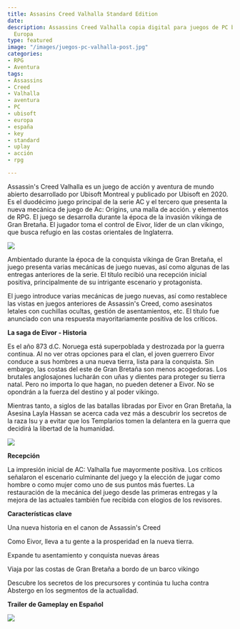 ```yaml
---
title: Assasins Creed Valhalla Standard Edition
date: 
description: Assassins Creed Valhalla copia digital para juegos de PC baratos Uplay
  Europa
type: featured
image: "/images/juegos-pc-valhalla-post.jpg"
categories:
- RPG
- Aventura
tags:
- Assassins
- Creed
- Valhalla
- aventura
- PC
- ubisoft
- europa
- españa
- key
- standard
- uplay
- acción
- rpg

---
```

Assassin's Creed Valhalla es un juego de acción y aventura de mundo abierto desarrollado por Ubisoft Montreal y publicado por Ubisoft en 2020. Es el duodécimo juego principal de la serie AC y el tercero que presenta la nueva mecánica de juego de Ac: Origins, una malla de acción. y elementos de RPG. El juego se desarrolla durante la época de la invasión vikinga de Gran Bretaña. El jugador toma el control de Eivor, líder de un clan vikingo, que busca refugio en las costas orientales de Inglaterra.

![](/images/juegos-pc-valhalla.jpg)

Ambientado durante la época de la conquista vikinga de Gran Bretaña, el juego presenta varias mecánicas de juego nuevas, así como algunas de las entregas anteriores de la serie. El título recibió una recepción inicial positiva, principalmente de su intrigante escenario y protagonista.

El juego introduce varias mecánicas de juego nuevas, así como restablece las vistas en juegos anteriores de Assassin's Creed, como asesinatos letales con cuchillas ocultas, gestión de asentamientos, etc. El título fue anunciado con una respuesta mayoritariamente positiva de los críticos.

**La saga de Eivor - Historia**

Es el año 873 d.C. Noruega está superpoblada y destrozada por la guerra continua. Al no ver otras opciones para el clan, el joven guerrero Eivor conduce a sus hombres a una nueva tierra, lista para la conquista. Sin embargo, las costas del este de Gran Bretaña son menos acogedoras. Los brutales anglosajones lucharán con uñas y dientes para proteger su tierra natal. Pero no importa lo que hagan, no pueden detener a Eivor. No se opondrán a la fuerza del destino y al poder vikingo.

Mientras tanto, a siglos de las batallas libradas por Eivor en Gran Bretaña, la Asesina Layla Hassan se acerca cada vez más a descubrir los secretos de la raza Isu y a evitar que los Templarios tomen la delantera en la guerra que decidirá la libertad de la humanidad.

![](/images/juegos-pc-valhalla2.jpg)

**Recepción**

La impresión inicial de AC: Valhalla fue mayormente positiva. Los críticos señalaron el escenario culminante del juego y la elección de jugar como hombre o como mujer como uno de sus puntos más fuertes. La restauración de la mecánica del juego desde las primeras entregas y la mejora de las actuales también fue recibida con elogios de los revisores.

**Características clave**

Una nueva historia en el canon de Assassin's Creed

Como Eivor, lleva a tu gente a la prosperidad en la nueva tierra.

Expande tu asentamiento y conquista nuevas áreas

Viaja por las costas de Gran Bretaña a bordo de un barco vikingo

Descubre los secretos de los precursores y continúa tu lucha contra Abstergo en los segmentos de la actualidad.

**Trailer de Gameplay en Español**

[![](/images/juegos-pc-valhalla3-1.jpg)]()